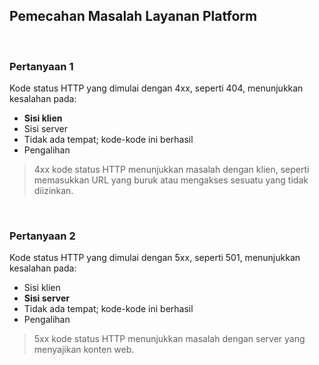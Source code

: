 ## Pemecahan Masalah Layanan Platform

<br>

### Pertanyaan 1

Kode status HTTP yang dimulai dengan 4xx, seperti 404, menunjukkan kesalahan pada:

* **Sisi klien**
* Sisi server
* Tidak ada tempat; kode-kode ini berhasil
* Pengalihan

> 4xx kode status HTTP menunjukkan masalah dengan klien, seperti memasukkan URL yang buruk atau mengakses sesuatu yang tidak diizinkan.
<br>

### Pertanyaan 2

Kode status HTTP yang dimulai dengan 5xx, seperti 501, menunjukkan kesalahan pada:

* Sisi klien
* **Sisi server**
* Tidak ada tempat; kode-kode ini berhasil
* Pengalihan

> 5xx kode status HTTP menunjukkan masalah dengan server yang menyajikan konten web.
